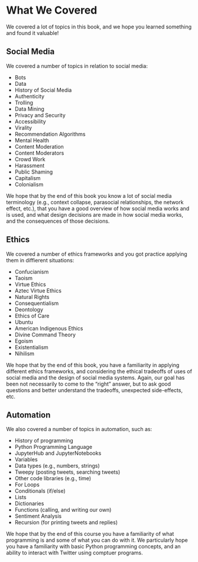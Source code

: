 # What We Covered

We covered a lot of topics in this book, and we hope you learned something and found it valuable!

## Social Media

We covered a number of topics in relation to social media:
- Bots
- Data
- History of Social Media
- Authenticity
- Trolling
- Data Mining
- Privacy and Security
- Accessibility
- Virality
- Recommendation Algorithms
- Mental Health
- Content Moderation
- Content Moderators
- Crowd Work
- Harassment
- Public Shaming
- Capitalism
- Colonialism

We hope that by the end of this book you know a lot of social media terminology (e.g., context collapse, parasocial relationships, the network effect, etc.), that you have a good overview of how social media works and is used, and what design decisions are made in how social media works, and the consequences of those decisions.


## Ethics
We covered a number of ethics frameworks and you got practice applying them in diffierent situations:
- Confucianism
- Taoism
- Virtue Ethics
- Aztec Virtue Ethics
- Natural Rights
- Consequentialism
- Deontology
- Ethics of Care
- Ubuntu
- American Indigenous Ethics
- Divine Command Theory
- Egoism
- Existentialism
- Nihilism


We hope that by the end of this book, you have a familiarity in applying different ethics frameworks, and considering the ethical tradeoffs of uses of social media and the design of social media systems. Again, our goal has been not necessarily to come to the “right” answer, but to ask good questions and better understand the tradeoffs, unexpected side-effects, etc.


## Automation
We also covered a number of topics in automation, such as:
- History of programming
- Python Programming Language
- JupyterHub and JupyterNotebooks
- Variables
- Data types (e.g., numbers, strings)
- Tweepy (posting tweets, searching tweets)
- Other code libraries (e.g., time)
- For Loops
- Conditionals (if/else)
- Lists
- Dictionaries
- Functions (calling, and writing our own)
- Sentiment Analysis
- Recursion (for printing tweets and replies)

We hope that by the end of this course you have a familiarity of what programming is and some of what you can do with it. We particularly hope you have a familiarity with basic Python programming concepts, and an ability to interact with Twitter using comptuer programs.
